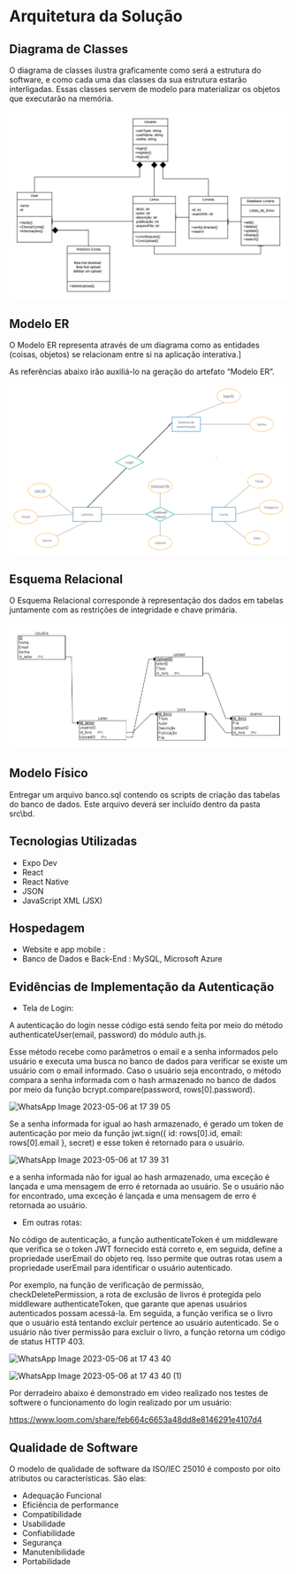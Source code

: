 # Arquitetura da Solução

## Diagrama de Classes

O diagrama de classes ilustra graficamente como será a estrutura do software, e como cada uma das classes da sua estrutura estarão interligadas. Essas classes servem de modelo para materializar os objetos que executarão na memória.

<img src="/img/diagrama_classe.jpeg">


## Modelo ER

O Modelo ER representa através de um diagrama como as entidades (coisas, objetos) se relacionam entre si na aplicação interativa.]

As referências abaixo irão auxiliá-lo na geração do artefato “Modelo ER”.

<img src="/img/22er.jpg">

## Esquema Relacional

O Esquema Relacional corresponde à representação dos dados em tabelas juntamente com as restrições de integridade e chave primária.

<img src="/img/relationalScheme.png">

## Modelo Físico

Entregar um arquivo banco.sql contendo os scripts de criação das tabelas do banco de dados. Este arquivo deverá ser incluído dentro da pasta src\bd.

## Tecnologias Utilizadas

* Expo Dev
* React
* React Native
* JSON
* JavaScript XML (JSX)

## Hospedagem

* Website e app mobile : 
* Banco de Dados e Back-End : MySQL, Microsoft Azure

## Evidências de Implementação da Autenticação

* Tela de Login:

A autenticação do login nesse código está sendo feita por meio do método authenticateUser(email, password) do módulo auth.js.

Esse método recebe como parâmetros o email e a senha informados pelo usuário e executa uma busca no banco de dados para verificar se existe 
um usuário com o email informado. Caso o usuário seja encontrado, o método compara a senha informada com o hash armazenado no banco de dados 
por meio da função bcrypt.compare(password, rows[0].password).


![WhatsApp Image 2023-05-06 at 17 39 05](https://user-images.githubusercontent.com/102702197/236647600-21f77163-d332-481d-b8fb-7e9e1e0a3cc6.jpeg)

Se a senha informada for igual ao hash armazenado, é gerado um token de autenticação 
por meio da função jwt.sign({ id: rows[0].id, email: rows[0].email }, secret) e esse token é retornado para o usuário.

![WhatsApp Image 2023-05-06 at 17 39 31](https://user-images.githubusercontent.com/102702197/236647630-bb6d21ee-3613-4152-89aa-e16fd7a8d7bc.jpeg)

e a senha informada não for 
igual ao hash armazenado, uma exceção é lançada e uma mensagem de erro é retornada ao usuário. Se o usuário não for encontrado, uma exceção é 
lançada e uma mensagem de erro é retornada ao usuário.

* Em outras rotas:

No código de autenticação, a função authenticateToken é um middleware que verifica se o token JWT fornecido está correto e, em seguida, define a propriedade userEmail do objeto req. Isso permite que outras rotas usem a propriedade userEmail para identificar o usuário autenticado.

Por exemplo, na função de verificação de permissão, checkDeletePermission, a rota de exclusão de livros é protegida pelo middleware authenticateToken, que garante que apenas usuários autenticados possam acessá-la. Em seguida, a função verifica se o livro que o usuário está tentando excluir pertence ao usuário autenticado. Se o usuário não tiver permissão para excluir o livro, a função retorna um código de status HTTP 403.

![WhatsApp Image 2023-05-06 at 17 43 40](https://user-images.githubusercontent.com/102702197/236647669-f08fb49a-ed15-4915-8f85-d6d54cc42d99.jpeg)

![WhatsApp Image 2023-05-06 at 17 43 40 (1)](https://user-images.githubusercontent.com/102702197/236647685-94784f53-40b5-4267-99e3-d5f58a3334aa.jpeg)

Por derradeiro abaixo é demonstrado em video realizado nos testes de softwere o funcionamento do login realizado por um usuário:

https://www.loom.com/share/feb664c6653a48dd8e8146291e4107d4

## Qualidade de Software

O modelo de qualidade de software da ISO/IEC 25010 é composto por oito atributos ou características. São elas:

* Adequação Funcional
* Eficiência de performance
* Compatibilidade
* Usabilidade 
* Confiabilidade 
* Segurança 
* Manutenibilidade
* Portabilidade

